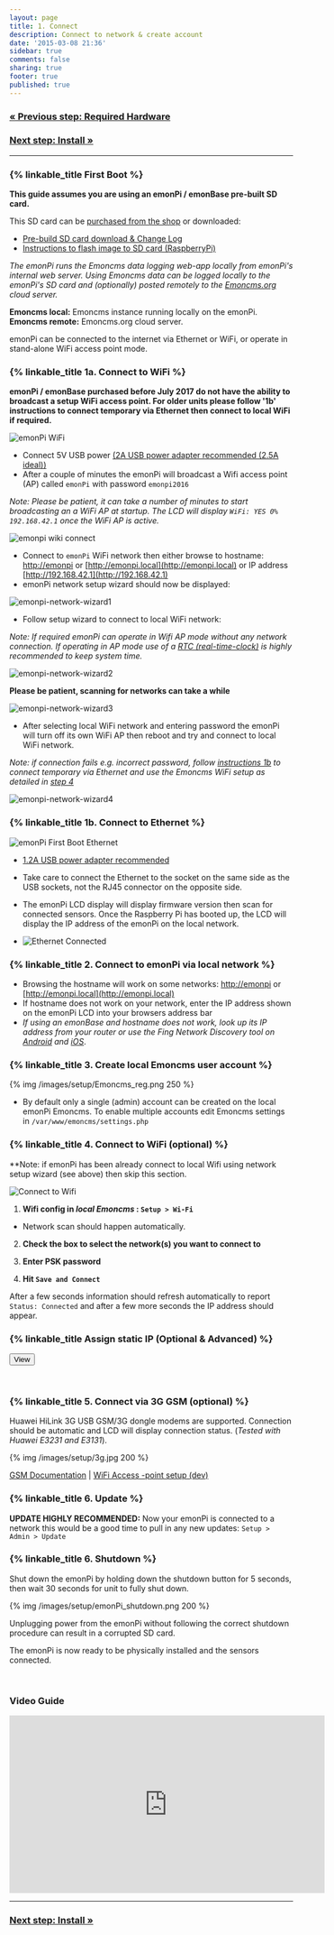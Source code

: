 ```yaml
---
layout: page
title: 1. Connect
description: Connect to network & create account
date: '2015-03-08 21:36'
sidebar: true
comments: false
sharing: true
footer: true
published: true
---
```

### [&laquo; Previous step: Required Hardware](/setup/)

### [Next step: Install &raquo;](/setup/install/)

***

### {% linkable_title First Boot %}

<p class="note">
<b>This guide assumes you are using an emonPi / emonBase pre-built SD card.</b>
</p>

This SD card can be [purchased from the shop](http://shop.openenergymonitor.com/pre-loaded-emonsd-microsd-card-for-raspberry-pi/) or downloaded:

- [Pre-build SD card download & Change Log](https://github.com/openenergymonitor/emonpi/wiki/emonSD-pre-built-SD-card-Download-&-Change-Log)
- [Instructions to flash image to SD card (RaspberryPi)](https://www.raspberrypi.org/documentation/installation/installing-images/README.md)

*The emonPi runs the Emoncms data logging web-app locally from emonPi's internal web server. Using Emoncms data can be logged locally to the emonPi's SD card and (optionally) posted remotely to the [Emoncms.org](https://emoncms.org) cloud server.*


**Emoncms local:** Emoncms instance running locally on the emonPi. <br />
**Emoncms remote:** Emoncms.org cloud server.

emonPi can be connected to the internet via Ethernet or WiFi, or operate in stand-alone WiFi access point mode.

### {% linkable_title 1a. Connect to WiFi %}

<p class="note">
<b>emonPi / emonBase purchased before July 2017 do not have the ability to broadcast a setup WiFi access point. For older units please follow '1b' instructions to connect temporary via Ethernet then connect to local WiFi if required.</b>
<br>
</p>

![emonPi WiFi](/images/setup/emonpi_wifi.png)

- Connect 5V USB power [(2A USB power adapter recommended (2.5A ideal))](http://shop.openenergymonitor.com/power-supplies/)
- After a couple of minutes the emonPi will broadcast a Wifi access point (AP) called `emonPi` with password `emonpi2016`

*Note: Please be patient, it can take a number of minutes to start broadcasting an a WiFi AP at startup. The LCD will display `WiFi: YES 0% 192.168.42.1` once the WiFi AP is active.*

![emonpi wiki connect](/images/setup/emonpi-wifi.png)

- Connect to `emonPi` WiFi network then either browse to hostname: [http://emonpi](http://emonpi) or [http://emonpi.local](http://emonpi.local) or IP address [http://192.168.42.1](http://192.168.42.1)
- emonPi network setup wizard should now be displayed:

![emonpi-network-wizard1](/images/setup/emonpi-network-wizard1.png)

- Follow setup wizard to connect to local WiFi network:

*Note: If required emonPi can operate in Wifi AP mode without any network connection. If operating in AP mode use of a [RTC (real-time-clock)](https://wiki.openenergymonitor.org/index.php/EmonPi#Adding_a_Real_Time_Clock_.28RTC.29) is highly recommended to keep system time.*

![emonpi-network-wizard2](/images/setup/emonpi-network-wizard2.png)

**Please be patient, scanning for networks can take a while**

![emonpi-network-wizard3](/images/setup/emonpi-network-wizard3.png)

- After selecting local WiFi network and entering password the emonPi will turn off its own WiFi AP then reboot and try and connect to local WiFi network.

*Note: if connection fails e.g. incorrect password, follow [instructions 1b](#1b-connect-to-ethernet) to connect temporary via Ethernet and use the Emoncms WiFi setup as detailed in [step 4](#4-connect-to-wifi-optional)*

![emonpi-network-wizard4](/images/setup/emonpi-network-wizard4.png)


### {% linkable_title 1b. Connect to Ethernet %}

![emonPi First Boot Ethernet](/images/setup/emonpi_ethernet_first_boot.png)

  - [1.2A USB power adapter recommended](http://shop.openenergymonitor.com/power-supplies/)

  - <p class="note"> Take care to connect the Ethernet to the socket on the same side as the USB sockets, not the RJ45 connector on the opposite side.</p>
  - The emonPi LCD display will display firmware version then scan for connected sensors. Once the Raspberry Pi has booted up, the LCD will display the IP address of the emonPi on the local network.
 - ![Ethernet Connected](/images/setup/Etherent_Connected.jpg)


### {% linkable_title 2. Connect to emonPi via local network %}

- Browsing the hostname will work on some networks: [http://emonpi](http://emonpi) or [http://emonpi.local](http://emonpi.local)
- If hostname does not work on your network, enter the IP address shown on the emonPi LCD into your browsers address bar
- *If using an emonBase and hostname does not work, look up its IP address from your router or use the Fing Network Discovery tool on [Android](https://play.google.com/store/apps/details?id=com.overlook.android.fing&hl=en_GB) and [iOS](https://itunes.apple.com/gb/app/fing-network-scanner/id430921107?mt=8)*.


### {% linkable_title  3. Create local Emoncms user account %}

 {% img /images/setup/Emoncms_reg.png 250 %}

  - By default only a single (admin) account can be created on the local emonPi Emoncms. To enable multiple accounts edit Emoncms settings in `/var/www/emoncms/settings.php`

### {% linkable_title  4. Connect to WiFi (optional) %}

**Note: if emonPi has been already connect to local Wifi using network setup wizard (see above) then skip this section.

![Connect to Wifi](/images/setup/wifi9_0.png)

1. **Wifi config in *local Emoncms* : `Setup > Wi-Fi`**
 - Network scan should happen automatically.

2. **Check the box to select the network(s) you want to connect to**

3. **Enter PSK password**

4. **Hit `Save and Connect`**

After a few seconds information should refresh automatically to report `Status: Connected` and after a few more seconds the IP address should appear.

### {% linkable_title  Assign static IP (Optional & Advanced) %}


<button type="button" class="show_hide" href="#" rel="#slidingDiv">View</button>

<div id="slidingDiv" class="toggleDiv" style="display: none;">
    <p>If local static IP address is required the easiest way is to allow IP address to be given via DHCP then fix the IP address on the router. Not all routers support this.</p>

    <p>Alternatively to set a static IP address on the emonPi itself connect via SSH and edit /etc/network/interfaces. E.g the following commands will SSH into emonPi, create backup of the interfaces file then setup a static IP on Ethernet. For WiFi change eth0 to wlan0.</p>
    <pre>
    $ ssh pi@192.168.X.X
    User: "pi" | Password: "emonpi2016"
    $ rpi-rw
    $ sudo cp /etc/dhcpcd.conf /etc/backup_dhcpcd.conf
    $ sudo nano /etc/dhcpcd.conf
    <br>
    > Append to the end of dhcpcd.conf (change to suit your network and interface reqiuired static IP): <br>

    interface eth0
    static ip_address=192.168.0.10/24
    static routers=192.168.0.1
    static domain_name_servers=192.168.0.1

    interface wlan0
    static ip_address=192.168.0.200/24
    static routers=192.168.0.1
    static domain_name_servers=192.168.0.1
    <br>
    [CTRL + X] then Y to save and exit nano
    $ sudo reboot
    </pre>
    <a href="http://www.modmypi.com/blog/tutorial-how-to-give-your-raspberry-pi-a-static-ip-address">For more info see Tutorial - How to give your Raspberry Pi a Static IP Address</a>
    <p> If required the changes above to dhcpcd.conf can be made by inserting the SD card into a Linux computer and editing the file directly if working offline.</p>


</div>

<br>


### {% linkable_title 5. Connect via 3G GSM (optional) %}

Huawei HiLink 3G USB GSM/3G dongle modems are supported. Connection should be automatic and LCD will display connection status. (*Tested with Huawei E3231 and E3131*).

{% img /images/setup/3g.jpg 200 %}


[GSM Documentation](https://github.com/openenergymonitor/huawei-hilink-status) \| [WiFi Access -point setup (dev)](https://github.com/openenergymonitor/emonpi/tree/master/wifiAP)

### {% linkable_title 6. Update %}

**UPDATE HIGHLY RECOMMENDED:** Now your emonPi is connected to a network this would be a good time to pull in any new updates: `Setup > Admin > Update`

### {% linkable_title  6. Shutdown %}

Shut down the emonPi by holding down the shutdown button for 5 seconds, then wait 30 seconds for unit to fully shut down.

{% img /images/setup/emonPi_shutdown.png 200 %}

<p class='note warning'>
Unplugging power from the emonPi without following the correct shutdown procedure can result in a corrupted SD card.
</p>

The emonPi is now ready to be physically installed and the sensors connected.

<br>

### Video Guide
<div class='videoWrapper'>
<iframe width="560" height="315" src="https://www.youtube.com/embed/77WEj9Q6JEE" frameborder="0" allowfullscreen></iframe>
</div>

***

### [Next step: Install &raquo;](/setup/install/)
